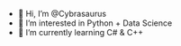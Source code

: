 - 👋 Hi, I’m @Cybrasaurus
- 👀 I’m interested in Python + Data Science
- 🌱 I’m currently learning C# & C++

<!---
Cybrasaurus/Cybrasaurus is a ✨ special ✨ repository because its `README.md` (this file) appears on your GitHub profile.
You can click the Preview link to take a look at your changes.
--->
